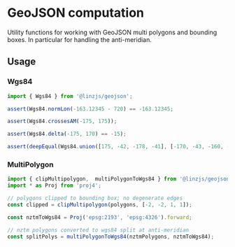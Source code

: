 # GeoJSON computation

Utility functions for working with GeoJSON multi polygons and bounding boxes. In particular for handling the anti-meridian.

## Usage


### Wgs84
```javascript
import { Wgs84 } from '@linzjs/geojson';

assert(Wgs84.normLon(-163.12345 - 720) == -163.12345;

assert(Wgs84.crossesAM(-175, 175));

assert(Wgs84.delta(-175, 170) == -15);

assert(deepEqual(Wgs84.union([175, -42, -178, -41], [-170, -43, -160, -42]), [175, -43, -160, -41]));
```

### MultiPolygon

```javascript
import { clipMultipolygon,  multiPolygonToWgs84 } from '@linzjs/geojson';
import * as Proj from 'proj4';

// polygons clipped to bounding box; no degenerate edges
const clipped = clipMultipolygon(polygons, [-2, -2, 1, 1]);

const nztmToWgs84 = Proj('epsg:2193', 'epsg:4326').forward;

// nztm polygons converted to wgs84 split at anti-meridian
const splitPolys = multiPolygonToWgs84(nztmPolygons, nztmToWgs84);
```
